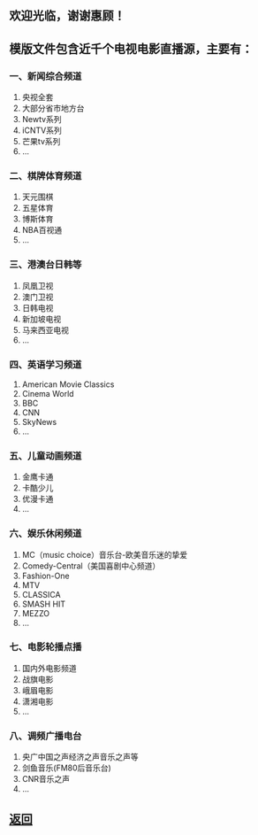 ## 欢迎光临，谢谢惠顾！

## 模版文件包含近千个电视电影直播源，主要有：

### 一、新闻综合频道

1. 央视全套
2. 大部分省市地方台
3. Newtv系列
4. iCNTV系列
5. 芒果tv系列
6. ...

### 二、棋牌体育频道

1. 天元围棋
2. 五星体育
3. 博斯体育
4. NBA百视通
5. ...

### 三、港澳台日韩等

1. 凤凰卫视
2. 澳门卫视
3. 日韩电视
4. 新加坡电视
5. 马来西亚电视
6. ...

### 四、英语学习频道

1. American Movie Classics
2. Cinema World
3. BBC
4. CNN
5. SkyNews
6. ...

### 五、儿童动画频道

1. 金鹰卡通
2. 卡酷少儿
3. 优漫卡通
4. ...

### 六、娱乐休闲频道

1. MC（music choice）音乐台-欧美音乐迷的挚爱
2. Comedy-Central（美国喜剧中心频道）
3. Fashion-One
4. MTV
5. CLASSICA
6. SMASH HIT
7. MEZZO
8. ...

### 七、电影轮播点播

1. 国内外电影频道
2. 战旗电影
3. 峨眉电影
4. 潇湘电影
5. ...

###  八、调频广播电台

1. 央广中国之声经济之声音乐之声等
2. 剑鱼音乐(FM80后音乐台)
3. CNR音乐之声
4. ...

## [返回](http://TVPlayerSupport.github.io/TVPlayerSupport/)


